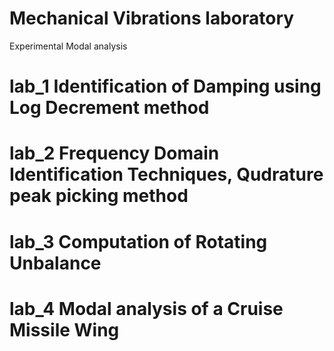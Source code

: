 # Mechanical Vibrations laboratory
Experimental Modal analysis
# lab_1 Identification of Damping using Log Decrement method
# lab_2 Frequency Domain Identification Techniques, Qudrature peak picking method
# lab_3 Computation of Rotating Unbalance
# lab_4 Modal analysis of a Cruise Missile Wing
